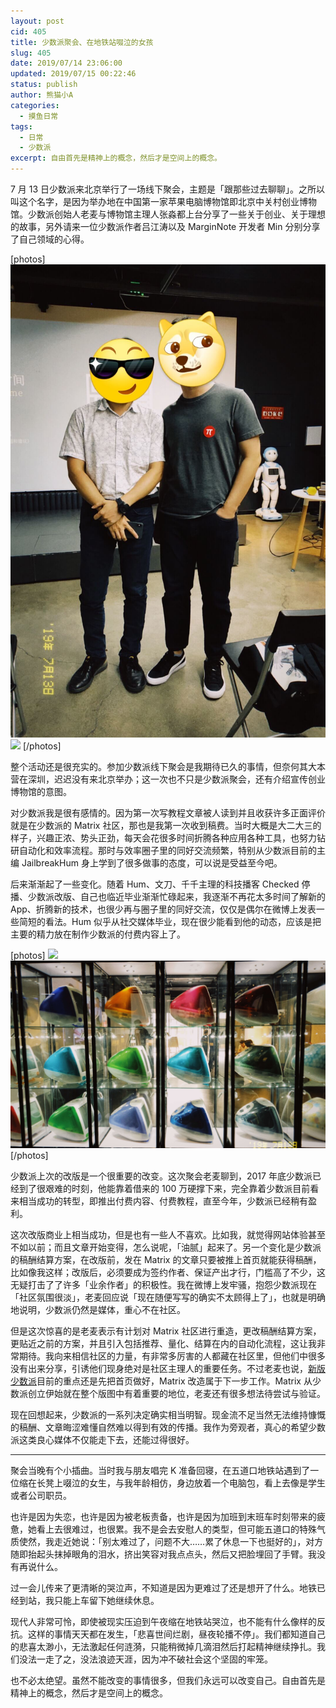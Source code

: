 ```yaml
---
layout: post
cid: 405
title: 少数派聚会、在地铁站啜泣的女孩
slug: 405
date: 2019/07/14 23:06:00
updated: 2019/07/15 00:22:46
status: publish
author: 熊猫小A
categories: 
  - 摸鱼日常
tags: 
  - 日常
  - 少数派
excerpt: 自由首先是精神上的概念，然后才是空间上的概念。
---
```



7 月 13 日少数派来北京举行了一场线下聚会，主题是「跟那些过去聊聊」。之所以叫这个名字，是因为举办地在中国第一家苹果电脑博物馆即北京中关村创业博物馆。少数派创始人老麦与博物馆主理人张淼都上台分享了一些关于创业、关于理想的故事，另外请来一位少数派作者吕江涛以及 MarginNote 开发者 Min 分别分享了自己领域的心得。

[photos]
![与老麦合影][1]
![][2]
[/photos]

整个活动还是很充实的。参加少数派线下聚会是我期待已久的事情，但奈何其大本营在深圳，迟迟没有来北京举办；这一次也不只是少数派聚会，还有介绍宣传创业博物馆的意图。

对少数派我是很有感情的。因为第一次写教程文章被人读到并且收获许多正面评价就是在少数派的 Matrix 社区，那也是我第一次收到稿费。当时大概是大二大三的样子，兴趣正浓、势头正劲，每天会花很多时间折腾各种应用各种工具，也努力钻研自动化和效率流程。那时与效率圈子里的同好交流频繁，特别从少数派目前的主编 JailbreakHum 身上学到了很多做事的态度，可以说是受益至今吧。

后来渐渐起了一些变化。随着 Hum、文刀、千千主理的科技播客 Checked 停播、少数派改版、自己也临近毕业渐渐忙碌起来，我逐渐不再花太多时间了解新的 App、折腾新的技术，也很少再与圈子里的同好交流，仅仅是偶尔在微博上发表一些简短的看法。Hum 似乎从社交媒体毕业，现在很少能看到他的动态，应该是把主要的精力放在制作少数派的付费内容上了。

[photos]
![][3]
![经典的彩色 iMac 系列][4]
[/photos]

少数派上次的改版是一个很重要的改变。这次聚会老麦聊到，2017 年底少数派已经到了很艰难的时刻，他能靠着借来的 100 万硬撑下来，完全靠着少数派目前看来相当成功的转型，即推出付费内容、付费教程，直至今年，少数派已经稍有盈利。

这次改版商业上相当成功，但是也有一些人不喜欢。比如我，就觉得网站体验甚至不如以前；而且文章开始变得，怎么说呢，「油腻」起来了。另一个变化是少数派的稿酬结算方案，在改版前，发在 Matrix 的文章只要被推上首页就能获得稿酬，比如像我这样；改版后，必须要成为签约作者、保证产出才行，门槛高了不少，这无疑打击了了许多「业余作者」的积极性。我在微博上发牢骚，抱怨少数派现在「社区氛围很淡」，老麦回应说「现在随便写写的确实不太顾得上了」，也就是明确地说明，少数派仍然是媒体，重心不在社区。

但是这次惊喜的是老麦表示有计划对 Matrix 社区进行重造，更改稿酬结算方案，更贴近之前的方案，并且引入包括推荐、量化、结算在内的自动化流程，这让我非常期待。我向来相信社区的力量，有非常多厉害的人都藏在社区里，但他们中很多没有出来分享，引诱他们现身绝对是社区主理人的重要任务。不过老麦也说，[新版少数派](https://beta.sspai.com)目前的重点还是先把首页做好，Matrix 改造属于下一步工作。Matrix 从少数派创立伊始就在整个版图中有着重要的地位，老麦还有很多想法待尝试与验证。

现在回想起来，少数派的一系列决定确实相当明智。现金流不足当然无法维持慷慨的稿酬、文章晦涩难懂自然难以得到有效的传播。我作为旁观者，真心的希望少数派这类良心媒体不仅能走下去，还能过得很好。

------

聚会当晚有个小插曲。当时我与朋友唱完 K 准备回寝，在五道口地铁站遇到了一位缩在长凳上啜泣的女生，与我年龄相仿，身边放着一个电脑包，看上去像是学生或者公司职员。

也许是因为失恋，也许是因为被老板责备，也许是因为加班到末班车时刻带来的疲惫，她看上去很难过，也很累。我不是会去安慰人的类型，但可能五道口的特殊气质使然，我走近她说：「别太难过了，问题不大……累了休息一下也挺好的」，对方随即抬起头抹掉眼角的泪水，挤出笑容对我点点头，然后又把脸埋回了手臂。我没有再说什么。

过一会儿传来了更清晰的哭泣声，不知道是因为更难过了还是想开了什么。地铁已经到站，我只能上车留下她继续休息。

现代人非常可怜，即使被现实压迫到午夜缩在地铁站哭泣，也不能有什么像样的反抗。这样的事情天天都在发生，「悲喜世间烂剧，昼夜轮播不停」。我们都知道自己的悲喜太渺小，无法激起任何涟漪，只能稍微掉几滴泪然后打起精神继续挣扎。我们没法一走了之，没法浪迹天涯，因为冲不破社会这个坚固的牢笼。

也不必太绝望。虽然不能改变的事情很多，但我们永远可以改变自己。自由首先是精神上的概念，然后才是空间上的概念。


  [1]: ./assets/1597723905.jpg
  [2]: ./assets/772870711.jpg
  [3]: ./assets/2155738948.jpg
  [4]: ./assets/3298188355.jpg